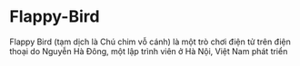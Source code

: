 # Flappy-Bird

Flappy Bird (tạm dịch là Chú chim vỗ cánh) là một trò chơi điện tử trên điện thoại do Nguyễn Hà Đông, một lập trình viên ở Hà Nội, Việt Nam phát triển
